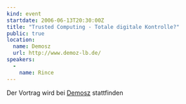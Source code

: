 ```yaml
---
kind: event
startdate: 2006-06-13T20:30:00Z
title: "Trusted Computing - Totale digitale Kontrolle?"
public: true
location:
  name: Demosz
  url: http://www.demoz-lb.de/
speakers:
  -
    name: Rince
---
```

Der Vortrag wird bei <a href="http://www.demoz-lb.de/" target="_top">Demosz</a> stattfinden

